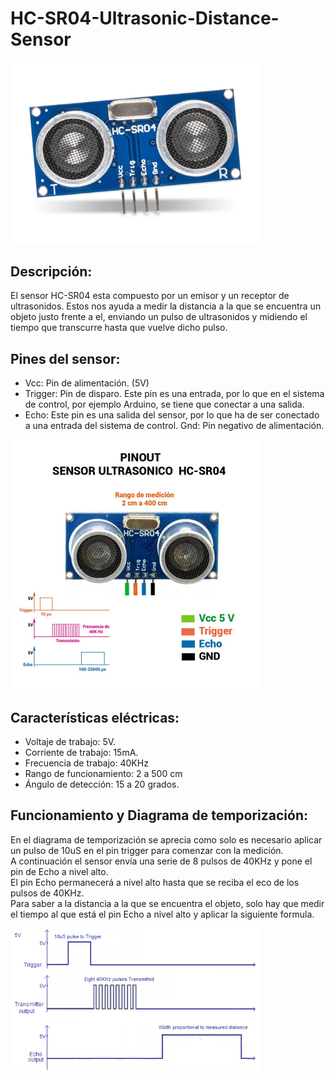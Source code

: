 # HC-SR04-Ultrasonic-Distance-Sensor
<img src="general.webp" alt="sensor HC SR04" width="400">

## Descripción:
El sensor HC-SR04 esta compuesto por un
emisor y un receptor de ultrasonidos.
Estos nos ayuda a medir la distancia a la
que se encuentra un objeto justo frente a
el, enviando un pulso de ultrasonidos y
midiendo el tiempo que transcurre hasta
que vuelve dicho pulso.

## Pines del sensor:
- Vcc: Pin de alimentación. (5V)
- Trigger: Pin de disparo. Este pin es una entrada, por lo que en el sistema de control,
por ejemplo Arduino, se tiene que conectar a una salida.
- Echo: Este pin es una salida del sensor, por lo que ha de ser conectado a una
entrada del sistema de control.
Gnd: Pin negativo de alimentación.

<img src="pines.jpg" alt="pines del sensor" width="400">

## Características eléctricas:
- Voltaje de trabajo: 5V.
- Corriente de trabajo: 15mA.
- Frecuencia de trabajo: 40KHz
- Rango de funcionamiento: 2 a 500 cm
- Ángulo de detección: 15 a 20 grados.

## Funcionamiento y Diagrama de temporización:  
En el diagrama de temporización se aprecia como solo es necesario aplicar un pulso
de 10uS en el pin trigger para comenzar con la medición.  
A continuación el sensor envía una serie de 8 pulsos de 40KHz y pone el pin de Echo
a nivel alto.  
El pin Echo permanecerá a nivel alto hasta que se reciba el eco de los pulsos de
40KHz.  
Para saber a la distancia a la que se encuentra el objeto, solo hay que medir el
tiempo al que está el pin Echo a nivel alto y aplicar la siguiente formula.

<img src="diagrama.png" alt="pines del sensor" width="400">
